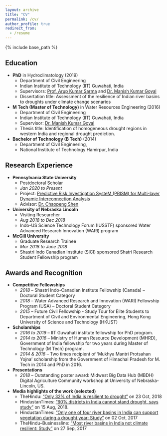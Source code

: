 ```yaml
---
layout: archive
title: "CV"
permalink: /cv/
author_profile: true
redirect_from:
  - /resume
---
```


{% include base_path %}


## Education
* **PhD** in Hydroclimatology (2019)
	* Department of Civil Engineering <br/> 
	* Indian Institute of Technology (IIT) Guwahati, India <br/>
	* Supervisors: [Prof. Arup Kumar Sarma](http://www.iitg.ac.in/aks/homepage/index.html) and [Dr. Manish Kumar Goyal](https://sites.google.com/view/mkg1/home) <br/>
	* Dissertation title: Assessment of the resilience of Indian river basins to droughts under climate change scenarios
* **M Tech (Master of Technology)** in Water Resources Engineering (2016)
	* Department of Civil Engineering <br/>
	* Indian Institute of Technology (IIT) Guwahati, India <br/>
	* Supervisor: [Dr. Manish Kumar Goyal](https://sites.google.com/view/mkg1/home) <br/>
	* Thesis title: Identification of homogeneous drought regions in western India and regional drought prediction.
* **Bachelor of Technology (B Tech)** (2014)
	* Department of Civil Engineering, <br/>
	* National Institute of Technology Hamirpur, India 


## Research Experience 
* **Pennsylvania State University** <br/>
	* Postdoctoral Scholar <br/>
	* *Jan 2020 to Present* <br/>
	* Project: [Predictive Risk Investigation SysteM (PRISM) for Multi-layer Dynamic Interconnection Analysis](https://sites.google.com/view/prism-prj) <br/>
	* Advisor: [Dr. Chaopeng Shen](http://water.engr.psu.edu/shen/)
* **University of Nebraska Lincoln** <br/>
	* Visiting Researcher <br/>
	* *Aug 2018 to Dec 2018* <br/>
	* Indo-US Science Technology Forum (IUSSTF) sponsored Water Advanced Research Innovation (WARI) program 
* **McGill University** <br/>
	* Graduate Research Trainee <br/>
	* *Mar 2018 to June 2018* <br/>
	* Shastri Indo Canadian Institute (SICI) sponsored Shatri Research Student Fellowship program <br/>

## Awards and Recognition
* **Competitive Fellowships** <br/>
	* *2018* – Shastri Indo-Canadian Institute Fellowship (Canada) – Doctoral Student Category <br/>
	* *2018* – Water Advanced Research and Innovation (WARI) Fellowship Program (USA) – Doctoral Student Category <br/>
	* *2015* – Future Civil Fellowship - Study Tour for Elite Students to Department of Civil and Environmental Engineering, Hong Kong University of Science and Technology (HKUST)
* **Scholarships** <br/>
	* *2016 to 2019* – IIT Guwahati institute fellowship for PhD program. <br/>
	* *2014 to 2016* – Ministry of Human Resource Development (MHRD), Government of India fellowship for two years during Master of Technology (M Tech) program. <br/>
	* *2014 & 2016* – Two  times recipient of ‘Mukhya Mantri Protsahan Yojna’ scholarship from the Government of Himachal Pradesh for M. Tech in 2014 and PhD in 2016. <br/>
* **Presentations** <br/>
	* *2018* – Outstanding poster award: Midwest  Big Data Hub (MBDH) Digital Agriculture Community workshop at University of Nebraska-Lincoln, US. 
* **Media highlights of the work (selected)** <br/>
	* TheHindu: [“Only 32% of India is resilient to drought”](https://www.thehindu.com/sci-tech/science/only-32-of-india-is-resilient-to-drought/article25295441.ece?fbclid=IwAR0G6Qo5ggiifzmgFjOAI6mBzAep_1bp6sZZj6vDaZwA8tOi7faU2R55WAE) on 23 Oct, 2018 <br/>
	* HindustanTimes: [“60% districts in India cannot stand drought, says study”](https://www.hindustantimes.com/india-news/60-districts-in-india-cannot-stand-drought-says-study/story-UhNPCjLQQPaVcLSQpRiTiL.html) on 15 Aug, 2018. <br/>
	* HindustanTimes: [“Only one of four river basins in India can support vegetation during a drought year: Study”](https://www.hindustantimes.com/mumbai-news/only-one-of-four-river-basins-in-india-can-support-vegetation-during-a-drought-year-study/story-otUxdqAc0XNqozTVCZ9FEI.html) on 02 Oct, 2017 <br/>
	* TheHindu–Businessline: [“Most river basins in India not climate resilient: Study”](https://www.thehindubusinessline.com/news/science/most-river-basins-in-india-not-climate-resilient-study/article9876166.ece) on 27 Sep, 2017
